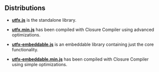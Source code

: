 Distributions
-------------
* **[utfx.js](https://raw.githubusercontent.com/dcodeIO/utfx/master/dist/utfx.js)**
  is the standalone library.
* **[utfx.min.js](https://raw.githubusercontent.com/dcodeIO/utfx/master/dist/utfx.min.js)**
  has been compiled with Closure Compiler using advanced optimizations.


* **[utfx-embeddable.js](https://raw.githubusercontent.com/dcodeIO/utfx/master/dist/utfx-embeddable.js)**
  is an embeddable library containing just the core functionality.
* **[utfx-embeddable.min.js](https://raw.githubusercontent.com/dcodeIO/utfx/master/dist/utfx-embeddable.min.js)**
  has been compiled with Closure Compiler using simple optimizations.
